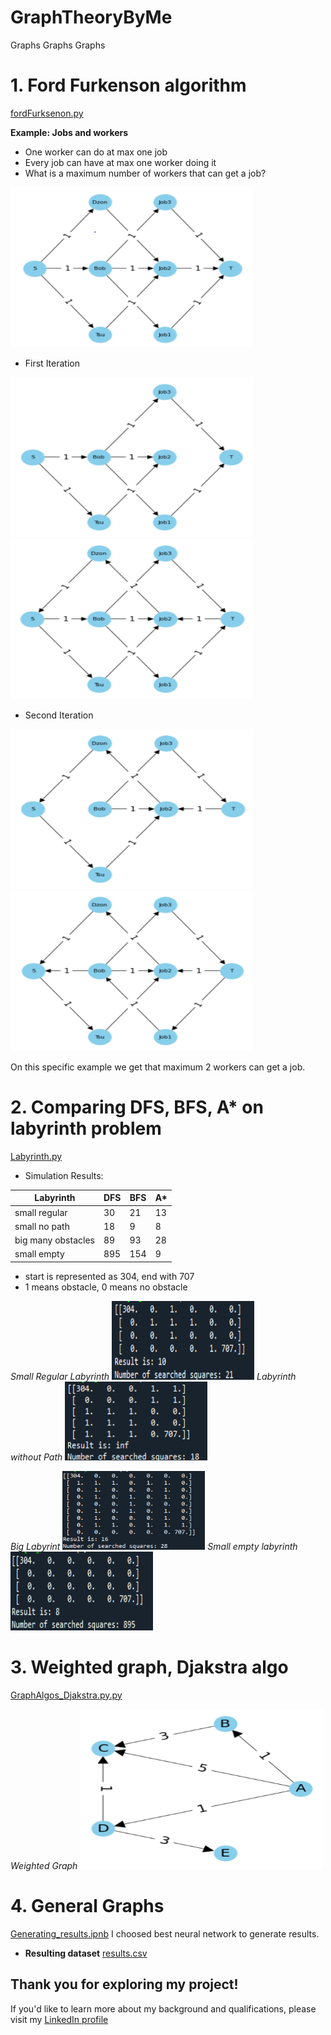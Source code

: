 # GraphTheoryByMe
Graphs Graphs Graphs

# 1. Ford Furkenson algorithm
[fordFurksenon.py](https://github.com/Jankoetf/GraphTheoryByMe/blob/main/fordFurksenon.py)

**Example: Jobs and workers**
- One worker can do at max one job
- Every job can have at max one worker doing it
- What is a maximum number of workers that can get a job?
<p>
    <img src="Pictures/Ford%20Furkenson/s1.PNG" alt="Alt Text" width="388" height="256" alt> 
</p>

- First Iteration
<p>
    <img src="Pictures/Ford%20Furkenson/s2.PNG" alt="Alt Text" width="388" height="256" alt> 
    <img src="Pictures/Ford%20Furkenson/s3.PNG" alt="Alt Text" width="388" height="256" alt> 
</p>

- Second Iteration
<p>
    <img src="Pictures/Ford%20Furkenson/s4.PNG" alt="Alt Text" width="388" height="256" alt> 
    <img src="Pictures/Ford%20Furkenson/s5.PNG" alt="Alt Text" width="388" height="256" alt> 
</p>
On this specific example we get that maximum 2 workers can get a job.


# 2. Comparing DFS, BFS, A* on labyrinth problem
[Labyrinth.py](https://github.com/Jankoetf/GraphTheoryByMe/blob/main/lavirint.py)

-  Simulation Results:

| Labyrinth          | DFS | BFS | A*  |
|--------------------|-----|-----|-----|
| small regular      | 30  | 21  | 13 |
| small no path      | 18  | 9   |  8 |
| big many obstacles | 89  | 93  | 28 |
| small empty        | 895 | 154 |  9 |

- start is represented as 304, end with 707
-  1 means obstacle, 0 means no obstacle

<p>
    <em>Small Regular Labyrinth</em> <img src="Pictures/Lavirint/regular.PNG" alt="Alt Text" width="228" height="126" alt> 
    <em>Labyrinth without Path</em> <img src="Pictures/Lavirint/no.PNG" alt="Alt Text" width="228" height="126" alt>
</p>
<p>
    <em>Big Labyrint</em> <img src="Pictures/Lavirint/big.PNG" alt="Alt Text" width="228" height="126" alt>
    <em>Small empty labyrinth</em> <img src="Pictures/Lavirint/empty.PNG" alt="Alt Text" width="228" height="126" alt>
</p>



# 3. Weighted graph, Djakstra algo
[GraphAlgos_Djakstra.py.py](https://github.com/Jankoetf/GraphTheoryByMe/blob/main/GraphAlgos_Djakstra.py.py)
<p>
    <em> Weighted Graph </em> <img src="Pictures/djakstra.PNG" alt="Alt Text" width="388" height="256" alt>
</p>


# 4. General Graphs
[Generating_results.ipnb](https://github.com/Jankoetf/Nordeus_data_science_challenge/blob/main/Top_eleven_generating_results.ipynb)
I choosed best neural network to generate results.

- **Resulting dataset**
[results.csv](https://github.com/Jankoetf/Nordeus_data_science_challenge/blob/main/league_rank_predictions.csv)

## **Thank you for exploring my project!** 
If you'd like to learn more about my background and qualifications, please visit my [LinkedIn profile](https://www.linkedin.com/in/jankomitrovic)

